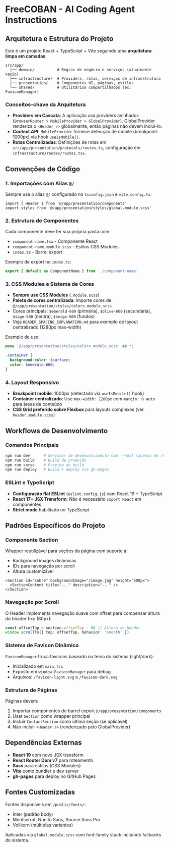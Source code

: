 # FreeCOBAN - AI Coding Agent Instructions

## Arquitetura e Estrutura do Projeto

Este é um projeto React + TypeScript + Vite seguindo uma **arquitetura limpa em camadas**:

```
src/app/
  ├── domain/          # Regras de negócio e serviços (atualmente vazio)
  ├── infrastructure/  # Providers, rotas, serviços de infraestrutura
  ├── presentation/    # Componentes UI, páginas, estilos
  └── shared/          # Utilitários compartilhados (ex: FaviconManager)
```

### Conceitos-chave da Arquitetura

- **Providers em Cascata**: A aplicação usa providers aninhados (`BrowserRouter > MobileProvider > GlobalProvider`). GlobalProvider renderiza o `<Header />` globalmente, então páginas não devem incluí-lo.
- **Context API**: `MobileProvider` fornece detecção de mobile (breakpoint: 1000px) via hook `useIsMobile()`.
- **Rotas Centralizadas**: Definições de rotas em `src/app/presentation/protocols/routes.ts`, configuração em `infrastructure/routes/routes.tsx`.

## Convenções de Código

### 1. Importações com Alias `@/`

Sempre use o alias `@/` configurado no `tsconfig.json` e `vite.config.ts`:

```tsx
import { Header } from '@/app/presentation/components'
import styles from '@/app/presentation/styles/global.module.scss'
```

### 2. Estrutura de Componentes

Cada componente deve ter sua própria pasta com:

- `component-name.tsx` - Componente React
- `component-name.module.scss` - Estilos CSS Modules
- `index.ts` - Barrel export

Exemplo de export no `index.ts`:

```typescript
export { default as ComponentName } from './component-name'
```

### 3. CSS Modules e Sistema de Cores

- **Sempre use CSS Modules** (`.module.scss`)
- **Paleta de cores centralizada**: Importe cores de `@/app/presentation/styles/colors.module.scss`
- Cores principais: `$emerald-600` (primária), `$olive-600` (secundária), `$sage-500` (neutra), `$beige-500` (fundos)
- Veja `HEADER_SPACING_EXPLANATION.md` para exemplo de layout centralizado (1280px max-width)

Exemplo de uso:

```scss
@use '@/app/presentation/styles/colors.module.scss' as *;

.container {
  background-color: $surface;
  color: $emerald-600;
}
```

### 4. Layout Responsivo

- **Breakpoint mobile**: 1000px (detectado via `useIsMobile()` hook)
- **Container centralizado**: Use `max-width: 1280px` com `margin: 0 auto` para áreas de conteúdo
- **CSS Grid preferido sobre Flexbox** para layouts complexos (ver `header.module.scss`)

## Workflows de Desenvolvimento

### Comandos Principais

```bash
npm run dev      # Servidor de desenvolvimento com --host (acesso em rede)
npm run build    # Build de produção
npm run serve    # Preview do build
npm run deploy   # Build + deploy via gh-pages
```

### ESLint e TypeScript

- **Configuração flat ESLint** (`eslint.config.js`) com React 19 + TypeScript
- **React 17+ JSX Transform**: Não é necessário `import React` em componentes
- **Strict mode** habilitado no TypeScript

## Padrões Específicos do Projeto

### Componente Section

Wrapper reutilizável para seções da página com suporte a:

- Background images dinâmicas
- IDs para navegação por scroll
- Altura customizável

```tsx
<Section id="sobre" backgroundImage="/image.jpg" height="600px">
  <SectionContent title="..." description="..." />
</Section>
```

### Navegação por Scroll

O Header implementa navegação suave com offset para compensar altura do header fixo (80px):

```typescript
const offsetTop = section.offsetTop - 80 // Altura do header
window.scrollTo({ top: offsetTop, behavior: 'smooth' })
```

### Sistema de Favicon Dinâmico

`FaviconManager` troca favicons baseado no tema do sistema (light/dark):

- Inicializado em `main.tsx`
- Exposto em `window.FaviconManager` para debug
- Arquivos: `/favicon-light.svg` e `/favicon-dark.svg`

### Estrutura de Páginas

Páginas devem:

1. Importar componentes do barrel export `@/app/presentation/components`
2. Usar `Section` como wrapper principal
3. Incluir `ContactSection` como última seção (se aplicável)
4. Não incluir `<Header />` (renderizado pelo GlobalProvider)

## Dependências Externas

- **React 19** com novo JSX transform
- **React Router Dom v7** para roteamento
- **Sass** para estilos (CSS Modules)
- **Vite** como bundler e dev server
- **gh-pages** para deploy no GitHub Pages

## Fontes Customizadas

Fontes disponíveis em `/public/fonts/`:

- Inter (padrão body)
- Montserrat, Nunito Sans, Source Sans Pro
- Vollkorn (múltiplas variantes)

Aplicadas via `global.module.scss` com font-family stack incluindo fallbacks do sistema.
